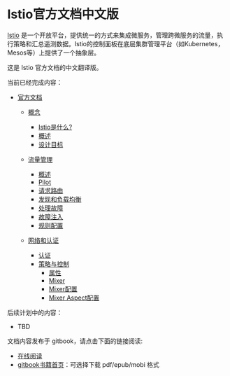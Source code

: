 # Istio官方文档中文版

[Istio](https://istio.io) 是一个开放平台，提供统一的方式来集成微服务，管理跨微服务的流量，执行策略和汇总遥测数据。Istio的控制面板在底层集群管理平台（如Kubernetes，Mesos等）上提供了一个抽象层。

这是 Istio 官方文档的中文翻译版。

当前已经完成内容：

* [官方文档](docs/index.md)
  * [概念](docs/concepts/index.md)

    * [Istio是什么?](docs/concepts/what-is-istio/index.md)
    * [概述](docs/concepts/what-is-istio/overview.md)
    * [设计目标](docs/concepts/what-is-istio/goals.md)
  * [流量管理](docs/concepts/traffic-management/index.md)
    * [概述](docs/concepts/traffic-management/overview.md)
    * [Pilot](docs/concepts/traffic-management/pilot.md)
    * [请求路由](docs/concepts/traffic-management/request-routing.md)
    * [发现和负载均衡](docs/concepts/traffic-management/load-balancing.md)
    * [处理故障](docs/concepts/traffic-management/handling-failures.md)
    * [故障注入](docs/concepts/traffic-management/fault-injection.md)
    * [规则配置](docs/concepts/traffic-management/rules-configuration.md)
  * [网络和认证](docs/concepts/network-and-auth/index.md)
      * [认证](docs/concepts/network-and-auth/auth.md)
    * [策略与控制](docs/concepts/policy-and-control/index.md)
      * [属性](docs/concepts/policy-and-control/attributes.md)
      * [Mixer](docs/concepts/policy-and-control/mixer.md)
      * [Mixer配置](docs/concepts/policy-and-control/mixer-config.md)
      * [Mixer Aspect配置](docs/concepts/policy-and-control/mixer-aspect-config.md)

后续计划中的内容：

- TBD

文档内容发布于 gitbook，请点击下面的链接阅读:

- [在线阅读](https://istio.doczh.cn)
- [gitbook书籍首页](https://www.gitbook.com/book/doczhcn/istio/)：可选择下载 pdf/epub/mobi 格式